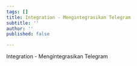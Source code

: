 ```yaml
---
tags: []
title: Integration - Mengintegrasikan Telegram
subtitle: ''
author: ''
published: false

---
```

Integration - Mengintegrasikan Telegram